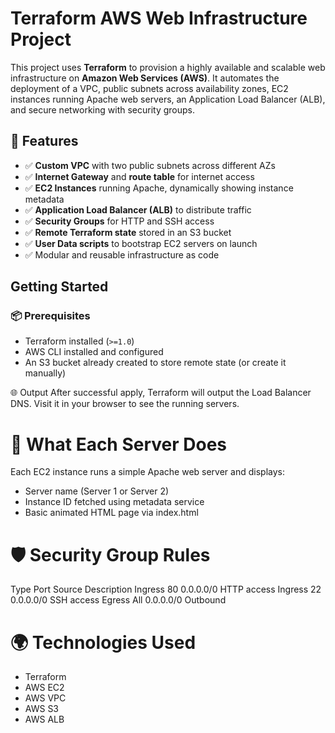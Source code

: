 # Terraform AWS Web Infrastructure Project

This project uses **Terraform** to provision a highly available and scalable web infrastructure on **Amazon Web Services (AWS)**. It automates the deployment of a VPC, public subnets across availability zones, EC2 instances running Apache web servers, an Application Load Balancer (ALB), and secure networking with security groups.

## 📌 Features

- ✅ **Custom VPC** with two public subnets across different AZs
- ✅ **Internet Gateway** and **route table** for internet access
- ✅ **EC2 Instances** running Apache, dynamically showing instance metadata
- ✅ **Application Load Balancer (ALB)** to distribute traffic
- ✅ **Security Groups** for HTTP and SSH access
- ✅ **Remote Terraform state** stored in an S3 bucket
- ✅ **User Data scripts** to bootstrap EC2 servers on launch
- ✅ Modular and reusable infrastructure as code

## Getting Started
### 📦 Prerequisites

- Terraform installed (`>=1.0`)
- AWS CLI installed and configured
- An S3 bucket already created to store remote state (or create it manually)

🌐 Output
After successful apply, Terraform will output the Load Balancer DNS. Visit it in your browser to see the running servers.

# 🧾 What Each Server Does
Each EC2 instance runs a simple Apache web server and displays:
- Server name (Server 1 or Server 2)
- Instance ID fetched using metadata service
- Basic animated HTML page via index.html

# 🛡️ Security Group Rules
Type	    Port	  Source	    Description
Ingress	  80	    0.0.0.0/0	  HTTP access
Ingress	  22	    0.0.0.0/0	  SSH access
Egress	  All	    0.0.0.0/0	  Outbound

# 🌍 Technologies Used
- Terraform
- AWS EC2
- AWS VPC
- AWS S3
- AWS ALB


